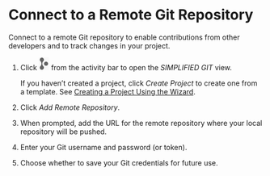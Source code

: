 <!-- loio5a151f3202ae4e23943c326efe384489 -->

# Connect to a Remote Git Repository

Connect to a remote Git repository to enable contributions from other developers and to track changes in your project.

1.  Click ![Simplified Git icon](images/simplified_git_icon_5915e79.png) from the activity bar to open the *SIMPLIFIED GIT* view.

    If you haven’t created a project, click *Create Project* to create one from a template. See [Creating a Project Using the Wizard](creating-a-project-using-the-wizard-75ff480.md).

2.  Click *Add Remote Repository*.
3.  When prompted, add the URL for the remote repository where your local repository will be pushed.
4.  Enter your Git username and password \(or token\).
5.  Choose whether to save your Git credentials for future use.

